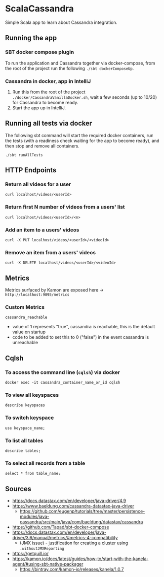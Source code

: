 # ScalaCassandra

Simple Scala app to learn about Cassandra integration.

## Running the app

### SBT docker compose plugin

To run the application and Cassandra together via docker-compose, from the root of the project run the
following `./sbt dockerComposeUp`.

### Cassandra in docker, app in IntelliJ

1. Run this from the root of the project `./docker/CassandraVanillaDocker.sh`, wait a few seconds (up to 10/20) for
   Cassandra to become ready.
2. Start the app up in IntelliJ.

## Running all tests via docker

The following sbt command will start the required docker containers, run the tests (with a readiness check waiting for the app to become ready), and then stop and remove all containers.

`./sbt runAllTests`

## HTTP Endpoints

### Return all videos for a user

`curl localhost/videos/<userId>`

### Return first N number of videos from a users' list

`curl localhost/videos/<userId>/<n>`

### Add an item to a users' videos

`curl -X PUT localhost/videos/<userId>/<videoId>`
 
### Remove an item from a users' videos

`curl -X DELETE localhost/videos/<userId>/<videoId>`

## Metrics

Metrics surfaced by Kamon are exposed here -> `http://localhost:9095/metrics`

### Custom Metrics

`cassandra_reachable`
  * value of 1 represents "true", cassandra is reachable, this is the default value on startup
  * code to be added to set this to 0 ("false") in the event cassandra is unreachable 

## Cqlsh

### To access the command line (`cqlsh`) via docker

`docker exec -it cassandra_container_name_or_id cqlsh`

### To view all keyspaces

`describe keyspaces`

### To switch keyspace

`use keyspace_name;`

### To list all tables

`describe tables;`

### To select all records from a table

`select * from table_name;`

## Sources

* https://docs.datastax.com/en/developer/java-driver/4.9
* https://www.baeldung.com/cassandra-datastax-java-driver
    * https://github.com/eugenp/tutorials/tree/master/persistence-modules/java-cassandra/src/main/java/com/baeldung/datastax/cassandra
* https://github.com/Tapad/sbt-docker-compose
* https://docs.datastax.com/en/developer/java-driver/3.6/manual/metrics/#metrics-4-compatibility
    * (JMX issue) - justification for creating a cluster using `.withoutJMXReporting`
* https://getquill.io/
* https://kamon.io/docs/latest/guides/how-to/start-with-the-kanela-agent/#using-sbt-native-packager
    * https://bintray.com/kamon-io/releases/kanela/1.0.7
